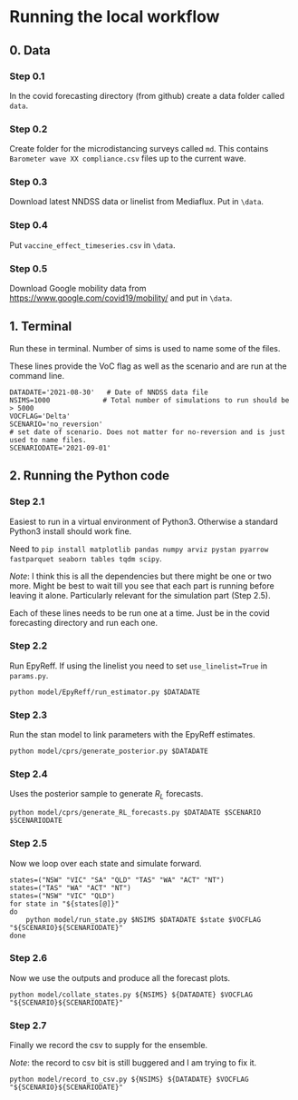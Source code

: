 # Running the local workflow

## 0. Data
### Step 0.1
In the covid forecasting directory (from github) create a data folder called `data`. 
### Step 0.2
Create folder for the microdistancing surveys called `md`. This contains `Barometer wave XX compliance.csv` files up to the current wave. 
### Step 0.3
Download latest NNDSS data or linelist from Mediaflux. Put in `\data`.
### Step 0.4
Put `vaccine_effect_timeseries.csv` in `\data`.
### Step 0.5
Download Google mobility data from https://www.google.com/covid19/mobility/ and put in `\data`.

## 1. Terminal

Run these in terminal. Number of sims is used to name some of the files.

These lines provide the VoC flag as well as the scenario and are run at the command line. 
```
DATADATE='2021-08-30'   # Date of NNDSS data file
NSIMS=1000             # Total number of simulations to run should be > 5000
VOCFLAG='Delta'
SCENARIO='no_reversion'
# set date of scenario. Does not matter for no-reversion and is just used to name files. 
SCENARIODATE='2021-09-01'       
```

## 2. Running the Python code
### Step 2.1

Easiest to run in a virtual environment of Python3. Otherwise a standard Python3 install should work fine. 

Need to `pip install matplotlib pandas numpy arviz pystan pyarrow fastparquet seaborn tables tqdm scipy`.

*Note*: I think this is all the dependencies but there might be one or two more. Might be best to wait till you see that each part is running before leaving it alone. Particularly relevant for the simulation part (Step 2.5).

Each of these lines needs to be run one at a time. Just be in the covid forecasting directory and run each one. 
### Step 2.2

Run EpyReff. If using the linelist you need to set `use_linelist=True` in `params.py`.
```
python model/EpyReff/run_estimator.py $DATADATE
```
### Step 2.3
Run the stan model to link parameters with the EpyReff estimates.
```
python model/cprs/generate_posterior.py $DATADATE 
```

### Step 2.4
Uses the posterior sample to generate $R_L$ forecasts. 
```
python model/cprs/generate_RL_forecasts.py $DATADATE $SCENARIO $SCENARIODATE
```

### Step 2.5
Now we loop over each state and simulate forward. 
```
states=("NSW" "VIC" "SA" "QLD" "TAS" "WA" "ACT" "NT")
states=("TAS" "WA" "ACT" "NT")
states=("NSW" "VIC" "QLD")
for state in "${states[@]}"
do
    python model/run_state.py $NSIMS $DATADATE $state $VOCFLAG "${SCENARIO}${SCENARIODATE}"
done
```

### Step 2.6
Now we use the outputs and produce all the forecast plots. 
```
python model/collate_states.py ${NSIMS} ${DATADATE} $VOCFLAG "${SCENARIO}${SCENARIODATE}"
```

### Step 2.7
Finally we record the csv to supply for the ensemble. 

*Note*: the record to csv bit is still buggered and I am trying to fix it. 
```
python model/record_to_csv.py ${NSIMS} ${DATADATE} $VOCFLAG "${SCENARIO}${SCENARIODATE}"
```

